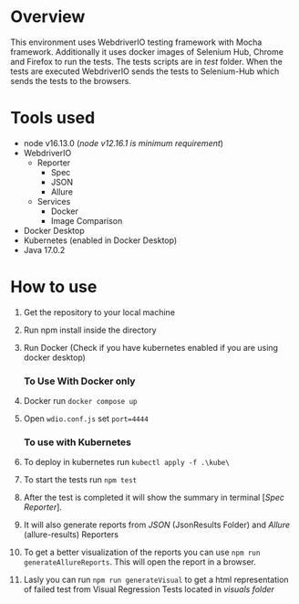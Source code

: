 # Overview 
This environment uses WebdriverIO testing framework with Mocha framework. Additionally it uses docker images of Selenium Hub, Chrome and Firefox to run the tests. The tests scripts are in *test* folder. When the tests are executed WebdriverIO sends the tests to Selenium-Hub which sends the tests to the browsers.

# Tools used

- node v16.13.0 (*node v12.16.1 is minimum requirement*)
- WebdriverIO
  - Reporter
    - Spec
    - JSON
    - Allure
  - Services
    - Docker
    - Image Comparison
- Docker Desktop
- Kubernetes (enabled in Docker Desktop)
- Java 17.0.2 

# How to use

1. Get the repository to your local machine
2. Run npm install inside the directory
3. Run Docker (Check if you have kubernetes enabled if you are using docker desktop)

    ### To Use With Docker only
1. Docker run `docker compose up`
2. Open `wdio.conf.js` set `port=4444`

    ### To use with Kubernetes
3. To deploy in kubernetes run `kubectl apply -f .\kube\` 
   
4. To start the tests run `npm test`
5. After the test is completed it will show the summary in terminal [*Spec Reporter*]. 
6. It will also generate reports from *JSON* (JsonResults Folder) and *Allure* (allure-results) Reporters
7. To get a better visualization of the reports you can use `npm run generateAllureReports`. This will open the report in a browser.
8.  Lasly you can run `npm run generateVisual` to get a html representation of failed test from Visual Regression Tests located in *visuals folder* 

